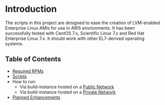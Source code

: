 # Introduction
The scripts in this project are designed to ease the creation of LVM-enabled Enterprise Linux AMIs for use in AWS envrionments. It has been successfully tested with CentOS 7.x, Scientific Linux 7.x and Red Hat Enterprise Linux 7.x. It should work with other EL7-derived operating systems.


## Table of Contents

* [Required RPMs](Docs/README_dependencies.md)
* [Scripts](Docs/README_scripts.md)
* How to run:
  * Via build-instance hosted on a [Public Network](Docs/README_PublicRun.md)
  * Via build-instance hosted on a [Private Network](Docs/README_PrivateRun.md)
* [Planned Enhancements](Docs/README_enhancements.md)

